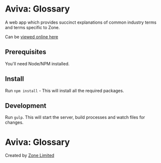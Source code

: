 # Aviva: Glossary

A web app which provides succinct explanations of common industry terms and terms specific to Zone.

Can be [viewed online here](http://zone.github.io/zone-glossary/)

## Prerequisites

You'll need Node/NPM installed.

## Install

Run `npm install` - This will install all the required packages.

## Development

Run `gulp`. This will start the server, build processes and watch files for changes.

# Aviva: Glossary

Created by [Zone Limited](http://zonedigital.com)
